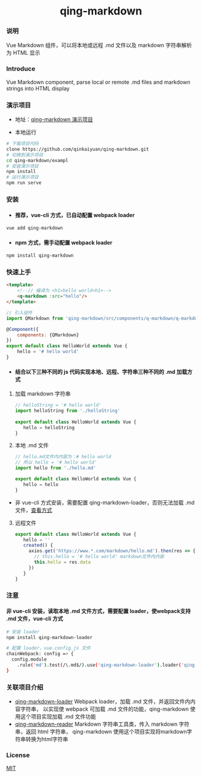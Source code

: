 <h1 align="center">qing-markdown</h1>

### 说明
Vue Markdown 组件，可以将本地或远程 .md 文件以及 markdown 字符串解析为 HTML 显示

### Introduce
Vue Markdown component, parse local or remote .md files and markdown strings into HTML display

### 演示项目
* 地址：[qing-markdown 演示项目](https://www.qingchi1.com/md/qing-markdown)

* 本地运行
 ```bash
 # 下载项目代码
 clone https://github.com/qinkaiyuan/qing-markdown.git
 # 切换到演示项目
 cd qing-markdown/exampl
 # 安装演示项目
 npm install
 # 运行演示项目
 npm run serve
 ```

### 安装
* #### 推荐，vue-cli 方式，已自动配置 webpack loader
```bash
vue add qing-markdown
```

* #### npm 方式，需手动配置 webpack loader
```bash
npm install qing-markdown
```

### 快速上手
```html
<template>
    <!--// 编译为 <h1>hello world<h1>-->
    <q-markdown :src="hello"/>
</template>

```
```javascript
// 引入组件
import QMarkdown from 'qing-markdown/src/components/q-markdown/q-markdown'

@Component({
    components: {QMarkdown}
})
export default class HelloWorld extends Vue {
    hello = '# hello world'
}
```

* #### 结合以下三种不同的 js 代码实现本地、远程、字符串三种不同的 .md 加载方式
1. 加载 markdown 字符串
    ```javascript
    // helloString = '# hello world'
    import helloString from './helloString'
  
    export default class HelloWorld extends Vue {
       hello = helloString
    }
    ```
   
2. 本地 .md 文件
    ```javascript
    // hello.md文件内内容为：# hello world
    // 所以 hello = '# hello world' 
    import hello from './hello.md'
    
    export default class HelloWorld extends Vue {
       hello = hello
    }
    ```
 * 非 vue-cli 方式安装，需要配置 qing-markdown-loader，否则无法加载 .md 文件，[查看方式](https://github.com/qinkaiyuan/qing-markdown#%E6%B3%A8%E6%84%8F)
 
3. 远程文件

    ```javascript
    export default class HelloWorld extends Vue {
       hello = ''
       created() {
         axios.get('https://www.*.com/markdown/hello.md').then(res => {
           // this.hello = '# hello world' markdown文件内内容
           this.hello = res.data
         })
       }
    }
    ```

### 注意
#### 非 vue-cli 安装，读取本地 .md 文件方式，需要配置 loader，使webpack支持 .md 文件，vue-cli 方式
```bash
# 安装 loader
npm install qing-markdown-loader

# 配置 loader，vue.config.js 文件
chainWebpack: config => {
  config.module
    .rule('md').test(/\.md$/).use('qing-markdown-loader').loader('qing-markdown-loader')
}
```

### 关联项目介绍
* [qing-markdown-loader](https://github.com/qinkaiyuan/qing-markdown-loader#qing-markdown-loader) Webpack loader，加载 .md 文件，并返回文件内内容字符串，
以实现使 webpack 可加载 .md 文件的功能，qing-markdown 使用这个项目实现加载 .md 文件功能
* [qing-markdown-reader](https://github.com/qinkaiyuan/qing-markdown-reader#qing-markdown-reader) Markdown 字符串工具类，传入 markdown 字符串，返回 html 字符串，
qing-markdown 使用这个项目实现将markdown字符串转换为html字符串

### License
[MIT](http://opensource.org/licenses/MIT)